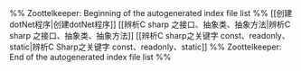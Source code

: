 %% Zoottelkeeper: Beginning of the autogenerated index file list  %%
 [[创建dotNet程序|创建dotNet程序]]
 [[辨析C sharp 之接口、抽象类、抽象方法|辨析C sharp 之接口、抽象类、抽象方法]]
 [[辨析C sharp之关键字 const、readonly、static|辨析C Sharp之关键字 const、readonly、static]]
%% Zoottelkeeper: End of the autogenerated index file list  %%

